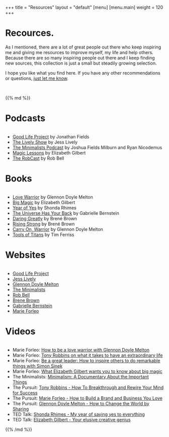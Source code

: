 +++
title = "Resources"
layout = "default"
[menu]
    [menu.main]
        weight = 120
+++

<h1 id="title-my-blog">Recources.</h1>

As I mentioned, there are a lot of great people out there who keep inspiring me and giving me resources to improve myself, my life and help others. Because there are so many inspiring people out there and I keep finding new sources, this collection is just a small but steadily growing selection. 

I hope you like what you find here. If you have any other recommendations or questions, [just let me know](/contact).

<br/>

<div class="resources">

{{% md %}}

# Podcasts

<img class="img-text" src="/img/headphones-sofa.jpg" alt="">

*   [Good Life Project](http://www.goodlifeproject.com/radio/) by Jonathan Fields
*   [The Lively Show](http://jesslively.com/livelyshow/) by Jess Lively
*   [The Minimalists Podcast](http://www.theminimalists.com/podcast/) by Joshua Fields Milburn and Ryan Nicodemus
*   [Magic Lessons](http://magiclessons.libsyn.com/) by Elizabeth Gilbert
*   [The RobCast](https://robbell.com/portfolio/robcast/) by Rob Bell


# Books

<img class="img-text" src="/img/resources_books.jpg" alt="">

* [Love Warrior](http://amzn.to/2kAnbDP) by Glennon Doyle Melton
* [Big Magic](http://amzn.to/2jL1wYh) by Elizabeth Gilbert 
* [Year of Yes](http://amzn.to/2jKGadA) by Shonda Rhimes 
* [The Universe Has Your Back](http://amzn.to/2iOiDtc) by Gabrielle Bernstein 
* [Daring Greatly](http://amzn.to/2j8Gmme) by Brené Brown 
* [Rising Strong](http://amzn.to/2keg43S) by Brené Brown 
* [Carry On, Warrior](http://amzn.to/2jMnQRK) by Glennon Doyle Melton 
* [Tools of Titans](http://amzn.to/2jBPX3P) by Tim Ferriss 

# Websites

<img class="img-text" src="/img/show-up-sofa.jpg" alt="">

*   [Good Life Project](http://www.goodlifeproject.com/)
*   [Jess Lively](http://jesslively.com/)
*   [Glennon Doyle Melton](http://momastery.com/blog/)
*   [The Minimalists](http://www.theminimalists.com/)
*   [Rob Bell](https://robbell.com/)
*   [Brene Brown](http://brenebrown.com/)
*   [Gabrielle Bernstein](http://gabbybernstein.com/)
*   [Marie Forleo](http://www.marieforleo.com/)


# Videos

<img class="img-text" src="/img/resources_videos.jpg" alt="">

 * Marie Forleo: [How to be a love warrior with Glennon Doyle Melton](https://www.marieforleo.com/2016/09/glennon-doyle-melton/)
* Marie Forleo: [Tony Robbins on what it takes to have an extraordinary life](https://www.marieforleo.com/2016/07/tony-robbins-extraordinary-life/)
* Marie Forleo: [Be a great leader: How to inspire others to do remarkable things with Simon Sinek](https://www.marieforleo.com/2016/06/simon-sinek/)
* Marie Forleo: [What Elizabeth Gilbert wants you to know about big magic](https://www.marieforleo.com/2015/09/elizabeth-gilbert-big-magic/)
* The Minimalists: [Minimalism: A Documentary About the Important Things](https://minimalismfilm.com)
* The Pursuit: [Tony Robbins - How To Breakthrough and Rewire Your Mind for Success](http://thepursuit.tv/tonyrobbins/)
* The Pursuit: [Marie Forleo - How to Build a Brand and Business You Love](http://thepursuit.tv/marieforleo/)
* The Pursuit: [Glennon Doyle Melton - How to Change the World by Sharing](http://thepursuit.tv/glennon/)
* TED Talk: [Shonda Rhimes - My year of saying yes to everything](https://www.ted.com/talks/shonda\_rhimes\_my\_year\_of\_saying\_yes\_to\_everything)
* TED Talk: [Elizabeth Gilbert - Your elusive creative genius](https://www.ted.com/talks/elizabeth\_gilbert\_on\_genius)

{{% /md %}}
    
</div>